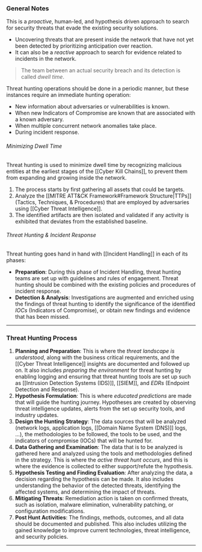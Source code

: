 ### General Notes

This is a *proactive*, human-led, and hypothesis driven approach to search for security threats that evade the existing security solutions.
- Uncovering threats that are present inside the network that have not yet been detected by prioritizing anticipation over reaction.
- It can also be a *reactive* approach to search for evidence related to incidents in the network.

> The team between an actual security breach and its detection is called *dwell time*.

Threat hunting operations should be done in a periodic manner, but these instances require an immediate hunting operation:
- New information about adversaries or vulnerabilities is known.
- When new Indicators of Compromise are known that are associated with a known adversary.
- When multiple concurrent network anomalies take place.
- During incident response.

###### Minimizing Dwell Time
Threat hunting is used to minimize dwell time by recognizing malicious entities at the earliest stages of the [[Cyber Kill Chains]], to prevent them from expanding and growing inside the network.
1. The process starts by first gathering all assets that could be targets.
2. Analyze the [[MITRE ATT&CK Framework#Framework Structure|TTPs]] (Tactics, Techniques, & Procedures) that are employed by adversaries using [[Cyber Threat Intelligence]].
3. The identified artifacts are then isolated and validated if any activity is exhibited that deviates from the established baseline.

###### Threat Hunting & Incident Response
Threat hunting goes hand in hand with [[Incident Handling]] in each of its phases:
- **Preparation**: During this phase of Incident Handling, threat hunting teams are set up with guidelines and rules of engagement. Threat hunting should be combined with the existing policies and procedures of incident response.
- **Detection & Analysis**: Investigations are augmented and enriched using the findings of threat hunting to identify the significance of the identified *IOCs* (Indicators of Compromise), or obtain new findings and evidence that has been missed.

---
### Threat Hunting Process

1. **Planning and Preparation**: This is where the *threat landscape is understood*, along with the business critical requirements, and the [[Cyber Threat Intelligence]] insights are documented and followed up on. It also includes *preparing the environment* for threat hunting by enabling logging and ensuring that threat hunting tools are set up such as [[Intrusion Detection Systems (IDS)]], [[SIEM]], and *EDRs* (Endpoint Detection and Response).
2. **Hypothesis Formulation**: This is where *educated predictions* are made that will guide the hunting journey. Hypotheses are created by observing threat intelligence updates, alerts from the set up security tools, and industry updates.
3. **Design the Hunting Strategy**: The data sources that will be analyzed (network logs, application logs, [[Domain Name System (DNS)]] logs, ...), the methodologies to be followed, the tools to be used, and the indicators of compromise (IOCs) that will be hunted for.
4. **Data Gathering and Examination**: The data that is to be analyzed is gathered here and analyzed using the tools and methodologies defined in the strategy. This is where the *active threat hunt occurs*, and this is where the evidence is collected to either support/refute the hypothesis.
5. **Hypothesis Testing and Finding Evaluation**: After analyzing the data, a decision regarding the hypothesis can be made. It also includes understanding the behavior of the detected threats, identifying the affected systems, and determining the impact of threats.
6. **Mitigating Threats**: Remediation action is taken on confirmed threats, such as isolation, malware elimination, vulnerability patching, or configuration modifications.
7. **Post Hunt Activities**: The findings, methods, outcomes, and all data should be documented and published. This also includes utilizing the gained knowledge to improve current technologies, threat intelligence, and security policies.

---
